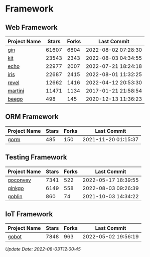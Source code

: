 # Framework

## Web Framework
| Project Name | Stars | Forks | Last Commit |
| ------------ | ----- | ----- | ----------- |
| [gin](https://github.com/gin-gonic/gin) | 61607 | 6804 | 2022-08-02 07:28:30 |
| [kit](https://github.com/go-kit/kit) | 23543 | 2343 | 2022-08-03 04:34:55 |
| [echo](https://github.com/labstack/echo) | 22977 | 2007 | 2022-07-21 18:24:18 |
| [iris](https://github.com/kataras/iris) | 22687 | 2415 | 2022-08-01 11:32:25 |
| [revel](https://github.com/revel/revel) | 12662 | 1416 | 2022-04-12 20:53:30 |
| [martini](https://github.com/go-martini/martini) | 11471 | 1134 | 2017-01-21 21:58:54 |
| [beego](https://github.com/astaxie/beego) | 498 | 145 | 2020-12-13 11:36:23 |

## ORM Framework
| Project Name | Stars | Forks | Last Commit |
| ------------ | ----- | ----- | ----------- |
| [gorm](https://github.com/jinzhu/gorm) | 485 | 150 | 2021-11-20 01:15:37 |

## Testing Framework
| Project Name | Stars | Forks | Last Commit |
| ------------ | ----- | ----- | ----------- |
| [goconvey](https://github.com/smartystreets/goconvey) | 7341 | 522 | 2022-05-17 18:39:55 |
| [ginkgo](https://github.com/onsi/ginkgo) | 6149 | 558 | 2022-08-03 09:26:39 |
| [goblin](https://github.com/franela/goblin) | 860 | 74 | 2021-10-03 14:34:22 |

## IoT Framework
| Project Name | Stars | Forks | Last Commit |
| ------------ | ----- | ----- | ----------- |
| [gobot](https://github.com/hybridgroup/gobot) | 7848 | 963 | 2022-05-02 19:56:19 |

*Update Date: 2022-08-03T12:00:45*